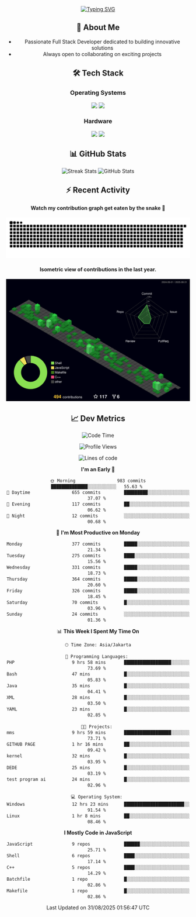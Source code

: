 <div align="center" style="max-width: 900px; margin: auto;">
<a href="https://github.com/thunderkex">
  <img src="https://readme-typing-svg.herokuapp.com?font=Fira+Code&pause=1000&center=true&vCenter=true&width=435&lines=Ha+ha!+I+am+here!;Told+you+a+storm+was+coming!" alt="Typing SVG" />
</a>

## 👋 About Me
- Passionate Full Stack Developer dedicated to building innovative solutions
- Always open to collaborating on exciting projects

## 🛠️ Tech Stack
### Operating Systems
<a href="#"><img src="https://img.shields.io/badge/Linux-FCC624?style=flat&logo=linux&logoColor=black"></a>
<a href="#"><img src="https://img.shields.io/badge/Windows-0078D6?style=flat&logo=windows&logoColor=white"></a>

### Hardware
<a href="#"><img src="https://img.shields.io/badge/Raspberry%20Pi-C51A4A?style=flat&logo=raspberrypi&logoColor=white"></a>
<a href="#"><img src="https://img.shields.io/badge/Arduino-00979D?style=flat&logo=Arduino&logoColor=white"></a>

## 📊 GitHub Stats
<div align="center">
  <img src="https://streak-stats.demolab.com?user=thunderkex&theme=tokyonight-duo&border_radius=20" alt="Streak Stats" />
  <img src="https://github-readme-stats.vercel.app/api?username=thunderkex&show_icons=true&theme=tokyonight&border_radius=20" alt="GitHub Stats" />
</div>

## ⚡ Recent Activity
<h4>Watch my contribution graph get eaten by the snake 🐍</h4>
<img width="600em" alt="thunderkex's Github commit snake" src="https://raw.githubusercontent.com/thunderkex/thunderkex/output/grid-snake-ov.svg" />

<h4>Isometric view of contributions in the last year.</h4>
<a href="./profile-3d-contrib/profile-night-green.svg">
	<img width="600em" src="./profile-3d-contrib/profile-night-green.svg">
</a>

## 📈 Dev Metrics
<!--START_SECTION:waka-->
![Code Time](http://img.shields.io/badge/Code%20Time-1%2C526%20hrs%2058%20mins-blue)

![Profile Views](http://img.shields.io/badge/Profile%20Views-0-blue)

![Lines of code](https://img.shields.io/badge/From%20Hello%20World%20I%27ve%20Written-3.4%20million%20lines%20of%20code-blue)

**I'm an Early 🐤** 

```text
🌞 Morning                983 commits         ██████████████░░░░░░░░░░░   55.63 % 
🌆 Daytime                655 commits         █████████░░░░░░░░░░░░░░░░   37.07 % 
🌃 Evening                117 commits         ██░░░░░░░░░░░░░░░░░░░░░░░   06.62 % 
🌙 Night                  12 commits          ░░░░░░░░░░░░░░░░░░░░░░░░░   00.68 % 
```
📅 **I'm Most Productive on Monday** 

```text
Monday                   377 commits         █████░░░░░░░░░░░░░░░░░░░░   21.34 % 
Tuesday                  275 commits         ████░░░░░░░░░░░░░░░░░░░░░   15.56 % 
Wednesday                331 commits         █████░░░░░░░░░░░░░░░░░░░░   18.73 % 
Thursday                 364 commits         █████░░░░░░░░░░░░░░░░░░░░   20.60 % 
Friday                   326 commits         █████░░░░░░░░░░░░░░░░░░░░   18.45 % 
Saturday                 70 commits          █░░░░░░░░░░░░░░░░░░░░░░░░   03.96 % 
Sunday                   24 commits          ░░░░░░░░░░░░░░░░░░░░░░░░░   01.36 % 
```


📊 **This Week I Spent My Time On** 

```text
🕑︎ Time Zone: Asia/Jakarta

💬 Programming Languages: 
PHP                      9 hrs 58 mins       ██████████████████░░░░░░░   73.69 % 
Bash                     47 mins             █░░░░░░░░░░░░░░░░░░░░░░░░   05.83 % 
Java                     35 mins             █░░░░░░░░░░░░░░░░░░░░░░░░   04.41 % 
XML                      28 mins             █░░░░░░░░░░░░░░░░░░░░░░░░   03.50 % 
YAML                     23 mins             █░░░░░░░░░░░░░░░░░░░░░░░░   02.85 % 

🐱‍💻 Projects: 
mms                      9 hrs 59 mins       ██████████████████░░░░░░░   73.71 % 
GITHUB PAGE              1 hr 16 mins        ██░░░░░░░░░░░░░░░░░░░░░░░   09.42 % 
kernel                   32 mins             █░░░░░░░░░░░░░░░░░░░░░░░░   03.95 % 
DEDE                     25 mins             █░░░░░░░░░░░░░░░░░░░░░░░░   03.19 % 
test program ai          24 mins             █░░░░░░░░░░░░░░░░░░░░░░░░   02.96 % 

💻 Operating System: 
Windows                  12 hrs 23 mins      ███████████████████████░░   91.54 % 
Linux                    1 hr 8 mins         ██░░░░░░░░░░░░░░░░░░░░░░░   08.46 % 
```

**I Mostly Code in JavaScript** 

```text
JavaScript               9 repos             ██████░░░░░░░░░░░░░░░░░░░   25.71 % 
Shell                    6 repos             ████░░░░░░░░░░░░░░░░░░░░░   17.14 % 
C++                      5 repos             ████░░░░░░░░░░░░░░░░░░░░░   14.29 % 
Batchfile                1 repo              █░░░░░░░░░░░░░░░░░░░░░░░░   02.86 % 
Makefile                 1 repo              █░░░░░░░░░░░░░░░░░░░░░░░░   02.86 % 
```




 Last Updated on 31/08/2025 01:56:47 UTC
<!--END_SECTION:waka-->
</div>
